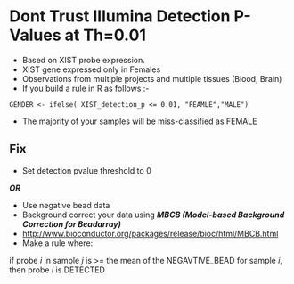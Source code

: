 Dont Trust Illumina Detection P-Values at Th=0.01
==================================================

- Based on XIST probe expression.
- XIST gene expressed only in Females
- Observations from multiple projects and multiple tissues (Blood, Brain)
- If you build a rule in R as follows :- 

```    
GENDER <- ifelse( XIST_detection_p <= 0.01, "FEAMLE","MALE")
```

- The majority of your samples will be miss-classified as FEMALE

## Fix

- Set detection pvalue threshold to 0

***OR***

- Use negative bead data
- Background correct your data using ***MBCB (Model-based Background Correction for Beadarray)***
- http://www.bioconductor.org/packages/release/bioc/html/MBCB.html
- Make a rule where:

if probe *i* in sample *j* is >= the mean of the NEGAVTIVE_BEAD for sample *i*, then probe *i* is DETECTED  


